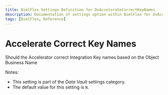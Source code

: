 ```yaml
---
title: BimlFlex Settings Definition for DvAccelerateCorrectKeyNames
description: Documentation of settings option within BimlFlex for DvAccelerateCorrectKeyNames
tags: [BimlFlex, Reference]
---
```


# Accelerate Correct Key Names

Should the Accelerator correct Integration Key names based on the Object Business Name

Notes:

* This setting is part of the *Data Vault* settings category.
* The default value for this setting is `N`.
